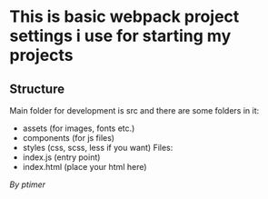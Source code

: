 # This is basic webpack project settings i use for starting my projects
## Structure

Main folder for development is src and there are some folders in it:
 - assets (for images, fonts etc.)
 - components (for js files)
 - styles (css, scss, less if you want)
Files:
 - index.js (entry point)
 - index.html (place your html here)

*By ptimer*